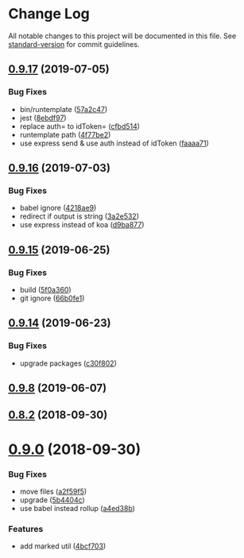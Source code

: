# Change Log

All notable changes to this project will be documented in this file. See [standard-version](https://github.com/conventional-changelog/standard-version) for commit guidelines.

<a name="0.9.17"></a>
## [0.9.17](https://github.com/runtemplate/runtemplate/compare/v0.9.16...v0.9.17) (2019-07-05)


### Bug Fixes

* bin/runtemplate ([57a2c47](https://github.com/runtemplate/runtemplate/commit/57a2c47))
* jest ([8ebdf97](https://github.com/runtemplate/runtemplate/commit/8ebdf97))
* replace auth= to idToken= ([cfbd514](https://github.com/runtemplate/runtemplate/commit/cfbd514))
* runtemplate path ([4f77be2](https://github.com/runtemplate/runtemplate/commit/4f77be2))
* use express send & use auth instead of idToken ([faaaa71](https://github.com/runtemplate/runtemplate/commit/faaaa71))



<a name="0.9.16"></a>
## [0.9.16](https://github.com/runtemplate/runtemplate/compare/v0.9.15...v0.9.16) (2019-07-03)


### Bug Fixes

* babel ignore ([4218ae9](https://github.com/runtemplate/runtemplate/commit/4218ae9))
* redirect if output is string ([3a2e532](https://github.com/runtemplate/runtemplate/commit/3a2e532))
* use express instead of koa ([d9ba877](https://github.com/runtemplate/runtemplate/commit/d9ba877))



<a name="0.9.15"></a>
## [0.9.15](https://github.com/runtemplate/runtemplate/compare/v0.9.14...v0.9.15) (2019-06-25)


### Bug Fixes

* build ([5f0a360](https://github.com/runtemplate/runtemplate/commit/5f0a360))
* git ignore ([66b0fe1](https://github.com/runtemplate/runtemplate/commit/66b0fe1))



<a name="0.9.14"></a>
## [0.9.14](https://github.com/runtemplate/runtemplate/compare/v0.9.9...v0.9.14) (2019-06-23)


### Bug Fixes

* upgrade packages ([c30f802](https://github.com/runtemplate/runtemplate/commit/c30f802))



<a name="0.9.8"></a>
## [0.9.8](https://github.com/runtemplate/runtemplate/compare/v0.9.4...v0.9.8) (2019-06-07)



<a name="0.8.2"></a>
## [0.8.2](https://github.com/runtemplate/runtemplate/compare/v0.9.0...v0.8.2) (2018-09-30)



<a name="0.9.0"></a>
# [0.9.0](https://github.com/runtemplate/runtemplate/compare/v0.6.11...v0.9.0) (2018-09-30)


### Bug Fixes

* move files ([a2f59f5](https://github.com/runtemplate/runtemplate/commit/a2f59f5))
* upgrade ([5b4404c](https://github.com/runtemplate/runtemplate/commit/5b4404c))
* use babel instead rollup ([a4ed38b](https://github.com/runtemplate/runtemplate/commit/a4ed38b))


### Features

* add marked util ([4bcf703](https://github.com/runtemplate/runtemplate/commit/4bcf703))
